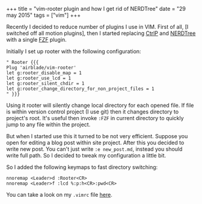 +++
title = "vim-rooter plugin and how I get rid of NERDTree"
date = "29 may 2015"
tags = ["vim"]
+++

Recently I decided to reduce number of plugins I use in VIM. First of all, [I
switched off all motion plugins], then I started replacing [CtrlP] and
[NERDTree] with a single [FZF] plugin.


Initially I set up rooter with the following configuration:

    " Rooter {{{
    Plug 'airblade/vim-rooter'
    let g:rooter_disable_map = 1
    let g:rooter_use_lcd = 1
    let g:rooter_silent_chdir = 1
    let g:rooter_change_directory_for_non_project_files = 1
    " }}}

Using it rooter will silently change local directory for each opened file. If
file is within version control project (I use git) then it changes directory to
project's root. It's useful then invoke `:FZF` in current directory to quickly
jump to any file within the project.

But when I started use this it turned to be not very efficient. Suppose you open
for editing a blog post within site project. After this you decided to write new
post. You can't just write `:e new_post.md`, instead you should write full path.
So I decided to tweak my configuration a little bit.

So I added the following keymaps to fast directory switching:

    nnoremap <Leader>d :Rooter<CR>
    nnoremap <Leader>f :lcd %:p:h<CR>:pwd<CR>

You can take a look on my `.vimrc` file [here][dotfiles].

[CtrlP]: http://github.com/kien/ctrlp.vim
[NERDTree]: http://github.com/scrooloose/nerdtree
[FZF]: http://github.com/junegunn/fzf
[dotfiles]: http://github.com/schmooser/dotfiles
